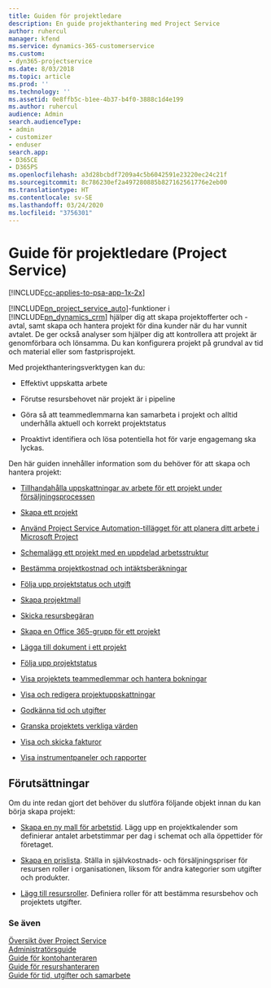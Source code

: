 ```yaml
---
title: Guiden för projektledare
description: En guide projekthantering med Project Service
author: ruhercul
manager: kfend
ms.service: dynamics-365-customerservice
ms.custom:
- dyn365-projectservice
ms.date: 8/03/2018
ms.topic: article
ms.prod: ''
ms.technology: ''
ms.assetid: 0e8ffb5c-b1ee-4b37-b4f0-3888c1d4e199
ms.author: ruhercul
audience: Admin
search.audienceType:
- admin
- customizer
- enduser
search.app:
- D365CE
- D365PS
ms.openlocfilehash: a3d28bcbdf7209a4c5b6042591e23220ec24c21f
ms.sourcegitcommit: 8c786230ef2a497280885b827162561776e2eb00
ms.translationtype: HT
ms.contentlocale: sv-SE
ms.lasthandoff: 03/24/2020
ms.locfileid: "3756301"
---
```

# <a name="project-manager-guide-project-service"></a>Guide för projektledare (Project Service)

[!INCLUDE[cc-applies-to-psa-app-1x-2x](../includes/cc-applies-to-psa-app-1x-2x.md)]

[!INCLUDE[pn_project_service_auto](../includes/pn-project-service-auto.md)]-funktioner i [!INCLUDE[pn_dynamics_crm](../includes/pn-dynamics-crm.md)] hjälper dig att skapa projektofferter och -avtal, samt skapa och hantera projekt för dina kunder när du har vunnit avtalet. De ger också analyser som hjälper dig att kontrollera att projekt är genomförbara och lönsamma. Du kan konfigurera projekt på grundval av tid och material eller som fastprisprojekt.  
  
 Med projekthanteringsverktygen kan du:  
  
-   Effektivt uppskatta arbete  
  
-   Förutse resursbehovet när projekt är i pipeline  
  
-   Göra så att teammedlemmarna kan samarbeta i projekt och alltid underhålla aktuell och korrekt projektstatus  
  
-   Proaktivt identifiera och lösa potentiella hot för varje engagemang ska lyckas.  
  
Den här guiden innehåller information som du behöver för att skapa och hantera projekt:  
  
-   [Tillhandahålla uppskattningar av arbete för ett projekt under försäljningsprocessen](../project-service/provide-estimates-project-during-sales-process.md)  
  
-   [Skapa ett projekt](../project-service/create-project.md)  
  
-   [Använd Project Service Automation-tillägget för att planera ditt arbete i Microsoft Project](../project-service/add-plan-work-microsoft-project.md)  
  
-   [Schemalägg ett projekt med en uppdelad arbetsstruktur](../project-service/schedule-project-work-breakdown-structure.md)  
  
-   [Bestämma projektkostnad och intäktsberäkningar](../project-service/determine-project-cost-revenue-estimates.md)  
  
-   [Följa upp projektstatus och utgift](../project-service/track-project-progress-cost.md)  
  
-   [Skapa projektmall](../project-service/create-project-template.md)  
  
-   [Skicka resursbegäran](../project-service/submit-resource-requests.md)  
  
-   [Skapa en Office 365-grupp för ett projekt](../project-service/create-office-365-group-project.md)  
  
-   [Lägga till dokument i ett projekt](../project-service/add-documents-project.md)  
  
-   [Följa upp projektstatus](../project-service/track-project-status.md)  
  
-   [Visa projektets teammedlemmar och hantera bokningar](../project-service/view-project-team-members-manage-bookings.md)  
  
-   [Visa och redigera projektuppskattningar](../project-service/view-edit-project-estimates.md)  
  
-   [Godkänna tid och utgifter](../project-service/approve-time-expenses.md)  
  
-   [Granska projektets verkliga värden](../project-service/review-project-actuals.md)  
  
-   [Visa och skicka fakturor](../project-service/view-send-invoices.md)  
  
-   [Visa instrumentpaneler och rapporter](../project-service/view-dashboards-reports.md)  
  
## <a name="prerequisites"></a>Förutsättningar  
 Om du inte redan gjort det behöver du slutföra följande objekt innan du kan börja skapa projekt:  
  
-   [Skapa en ny mall för arbetstid](../project-service/create-work-hours-template.md). Lägg upp en projektkalender som definierar antalet arbetstimmar per dag i schemat och alla öppettider för företaget.  
  
-   [Skapa en prislista](../project-service/create-price-list.md). Ställa in självkostnads- och försäljningspriser för resursen roller i organisationen, liksom för andra kategorier som utgifter och produkter.  
  
-   [Lägg till resursroller](../project-service/add-resource-roles.md). Definiera roller för att bestämma resursbehov och projektets utgifter.  
  
### <a name="see-also"></a>Se även  
 [Översikt över Project Service](../project-service/overview.md)   
 [Administratörsguide](../project-service/admin-guide.md)   
 [Guide för kontohanteraren](../project-service/account-manager-guide.md)   
 [Guide för resurshanteraren](../project-service/resource-manager-guide.md)   
 [Guide för tid, utgifter och samarbete](../project-service/time-expense-collaboration-guide.md)

